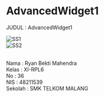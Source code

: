# AdvancedWidget1
JUDUL : AdvancedWidget1<br>

![SS1](https://docs.google.com/uc?id=0Bz7hPTBvtobXNHN5U1JkTkdLbVk)<br>
![SS2](https://docs.google.com/uc?id=0Bz7hPTBvtobXSWRCS3BJR2IzX2s)<br>

<br>
Nama : Ryan Bekti Mahendra<br>
Kelas : XI-RPL6<br>
No : 36<br>
NIS : 48211539<br>
Sekolah : SMK TELKOM MALANG<br>

